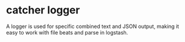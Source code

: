 # catcher logger

A logger is used for specific combined text and JSON output, making it easy to work with file beats and parse in logstash.